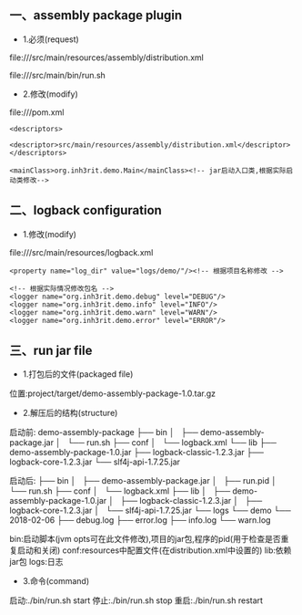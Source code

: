一、assembly package plugin
---

- 1.必须(request)

file:///src/main/resources/assembly/distribution.xml

file:///src/main/bin/run.sh

- 2.修改(modify)

file:///pom.xml

    <descriptors>
        <descriptor>src/main/resources/assembly/distribution.xml</descriptor>
    </descriptors>
    
    <mainClass>org.inh3rit.demo.Main</mainClass><!-- jar启动入口类,根据实际启动类修改-->
    
二、logback configuration
----

- 1.修改(modify)

file:///src/main/resources/logback.xml

    <property name="log_dir" value="logs/demo/"/><!-- 根据项目名称修改 -->
    
    <!-- 根据实际情况修改包名 -->
    <logger name="org.inh3rit.demo.debug" level="DEBUG"/>
    <logger name="org.inh3rit.demo.info" level="INFO"/>
    <logger name="org.inh3rit.demo.warn" level="WARN"/>
    <logger name="org.inh3rit.demo.error" level="ERROR"/>
    
三、run jar file
---

- 1.打包后的文件(packaged file)

位置:project/target/demo-assembly-package-1.0.tar.gz

- 2.解压后的结构(structure)

启动前:
demo-assembly-package
├── bin
│   ├── demo-assembly-package.jar
│   └── run.sh
├── conf
│   └── logback.xml
└── lib
    ├── demo-assembly-package-1.0.jar
    ├── logback-classic-1.2.3.jar
    ├── logback-core-1.2.3.jar
    └── slf4j-api-1.7.25.jar
    
启动后:
├── bin
│   ├── demo-assembly-package.jar
│   ├── run.pid
│   └── run.sh
├── conf
│   └── logback.xml
├── lib
│   ├── demo-assembly-package-1.0.jar
│   ├── logback-classic-1.2.3.jar
│   ├── logback-core-1.2.3.jar
│   └── slf4j-api-1.7.25.jar
└── logs
    └── demo
        └── 2018-02-06
            ├── debug.log
            ├── error.log
            ├── info.log
            └── warn.log

    
bin:启动脚本(jvm opts可在此文件修改),项目的jar包,程序的pid(用于检查是否重复启动和关闭)
conf:resources中配置文件(在distribution.xml中设置的)
lib:依赖jar包
logs:日志


- 3.命令(command)

启动:./bin/run.sh start
停止:./bin/run.sh stop
重启:./bin/run.sh restart


    
    

